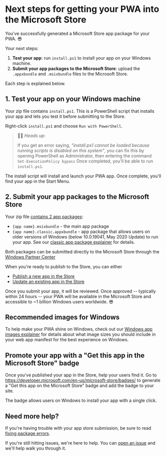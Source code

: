 # Next steps for getting your PWA into the Microsoft Store
You've successfully generated a Microsoft Store app package for your PWA. 😎 

Your next steps:
1. **Test your app**: run `install.ps1` to install your app on your Windows machine.
2. **Submit your app packages to the Microsoft Store**: upload the `.appxbundle` and `.msixbundle` files to the Microsoft Store.

Each step is explained below.

## 1. Test your app on your Windows machine

Your zip file contains `install.ps1`. This is a PowerShell script that installs your app and lets you test it before submitting to the Store.

Right-click `install.ps1` and choose `Run with PowerShell`.

> 💁‍♂️ *Heads up*: 
> 
> If you get an error saying, *"install.ps1 cannot be loaded because running scripts is disabled on this system"*, you can fix this by opening PowerShell as Administrator, then entering the command `Set-ExecutionPolicy bypass` Once completed, you'll be able to run `install.ps1`.

The install script will install and launch your PWA app. Once complete, you'll find your app in the Start Menu.

## 2. Submit your app packages to the Microsoft Store

Your zip file [contains 2 app packages](/classic-package.md): 

- `{app name}.msixbundle` - the main app package
- `{app name}.classic.appxbundle` - app package that allows users on older versions of Windows (below 10.0.19041, May 2020 Update) to run your app. See our [classic app package explainer](/classic-package.md) for details.

Both packages can be submitted directly to the Microsoft Store through the [Windows Partner Center](https://partner.microsoft.com/dashboard)

When you're ready to publish to the Store, you can either
- [Publish a new app in the Store](/publish-new-app.md) 
- [Update an existing app in the Store](/update-existing-app.md)

Once you submit your app, it will be reviewed. Once approved -- typically within 24 hours -- your PWA will be available in the Microsoft Store and accessible to ~1 billion Windows users worldwide. 😎

## Recommended images for Windows

To help make your PWA shine on Windows, check out our [Windows app images explainer](/image-recommendations.md) for details about what image sizes you should include in your web app manifest for the best experience on Windows.

## Promote your app with a "Get this app in the Microsoft Store" badge

Once you've published your app in the Store, help your users find it. Go to https://developer.microsoft.com/en-us/microsoft-store/badges/ to generate a "Get this app on the Microsoft Store" badge and add the badge to your site. 

The badge allows users on Windows to install your app with a single click.

## Need more help?

If you're having trouble with your app store submission, be sure to read [fixing package errors](/package-errors.md).

If you're still hitting issues, we're here to help. You can [open an issue](https://github.com/pwa-builder/pwabuilder/issues) and we'll help walk you through it.
